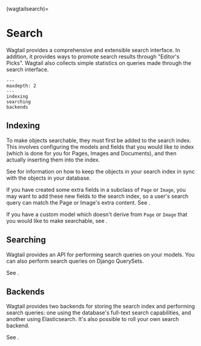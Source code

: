 (wagtailsearch)=

# Search

Wagtail provides a comprehensive and extensible search interface. In addition, it provides ways to promote search results through "Editor's Picks". Wagtail also collects simple statistics on queries made through the search interface.

```{toctree}
---
maxdepth: 2
---
indexing
searching
backends
```

## Indexing

To make objects searchable, they must first be added to the search index. This involves configuring the models and fields that you would like to index (which is done for you for Pages, Images and Documents), and then actually inserting them into the index.

See [](wagtailsearch_indexing_update) for information on how to keep the objects in your search index in sync with the objects in your database.

If you have created some extra fields in a subclass of `Page` or `Image`, you may want to add these new fields to the search index, so a user's search query can match the Page or Image's extra content. See [](wagtailsearch_indexing_fields).

If you have a custom model which doesn't derive from `Page` or `Image` that you would like to make searchable, see [](wagtailsearch_indexing_models).

## Searching

Wagtail provides an API for performing search queries on your models. You can also perform search queries on Django QuerySets.

See [](wagtailsearch_searching).

## Backends

Wagtail provides two backends for storing the search index and performing search queries: one using the database's full-text search capabilities, and another using Elasticsearch. It's also possible to roll your own search backend.

See [](modelsearch_backends).
